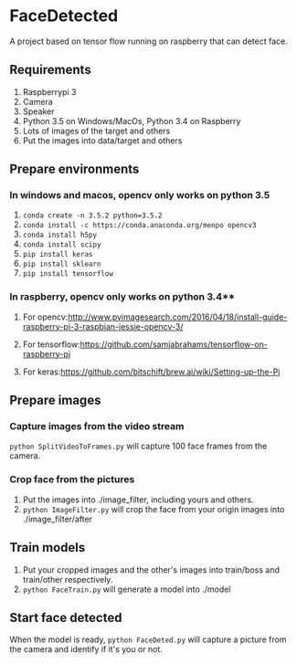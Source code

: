 # FaceDetected

A project based on tensor flow running on raspberry that can detect face.

## Requirements

1. Raspberrypi 3
1. Camera
1. Speaker
1. Python 3.5 on Windows/MacOs, Python 3.4 on Raspberry
1. Lots of images of the target and others
1. Put the images into data/target and others

## Prepare environments

### In windows and macos, opencv only works on python 3.5

1. `conda create -n 3.5.2 python=3.5.2`
1. `conda install -c https://conda.anaconda.org/menpo opencv3`
1. `conda install h5py`
1. `conda install scipy`
1. `pip install keras`
1. `pip install sklearn`
1. `pip install tensorflow`

### In raspberry, opencv only works on python 3.4**

1. For opencv:<http://www.pyimagesearch.com/2016/04/18/install-guide-raspberry-pi-3-raspbian-jessie-opencv-3/>

1. For tensorflow:<https://github.com/samjabrahams/tensorflow-on-raspberry-pi>

1. For keras:<https://github.com/bitschift/brew.ai/wiki/Setting-up-the-Pi>

## Prepare images

### Capture images from the video stream

`python SplitVideoToFrames.py` will capture 100 face frames from the camera.

### Crop face from the pictures

1. Put the images into ./image_filter, including yours and others.
1. `python ImageFilter.py` will crop the face from your origin images into ./image_filter/after



## Train models

1. Put your cropped images and the other's images into train/boss and train/other respectively.
1. `python FaceTrain.py` will generate a model into ./model

## Start face detected

When the model is ready, `python FaceDeted.py` will capture a picture from the camera and identify if it's you or not.
